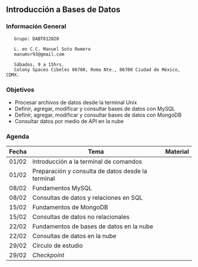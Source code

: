 ## Introducción a Bases de Datos

### Información General

```
   Grupo: DABT012020

   L. en C.C. Manuel Soto Romero
   manumsr93@gmail.com

   Sábados, 9 a 15hrs.
   Colony Spaces Cibeles 06700, Roma Nte., 06700 Ciudad de México, CDMX.
```

### Objetivos
- Procesar archivos de datos desde la terminal Unix
- Definir, agregar, modificar y consultar bases de datos con MySQL
- Definir, agregar, modificar y consultar bases de datos con MongoDB
- Consultar datos por medio de API en la nube

### Agenda

| Fecha | Tema                                             | Material |
|-------|--------------------------------------------------|----------|
| 01/02 | Introducción a la terminal de comandos           |          |
| 01/02 | Preparación y consulta de datos desde la terminal|          |
| 08/02 | Fundamentos MySQL                                |          |
| 08/02 | Consultas de datos y relaciones en SQL           |          |
| 15/02 | Fundamentos de MongoDB                           |          |
| 15/02 | Consultas de datos no relacionales               |          |
| 22/02 | Fundamentos de bases de datos en la nube         |          |
| 22/02 | Consultas de datos en la nube                    |          |
| 29/02 | Círculo de estudio                               |          |
| 29/02 | *Checkpoint*                                     |          |
